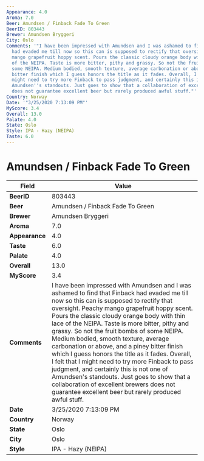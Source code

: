 ```yaml
---
Appearance: 4.0
Aroma: 7.0
Beer: Amundsen / Finback Fade To Green
BeerID: 803443
Brewer: Amundsen Bryggeri
City: Oslo
Comments: '"I have been impressed with Amundsen and I was ashamed to find that Finback
  had evaded me till now so this can is supposed to rectify that oversight. Peachy
  mango grapefruit hoppy scent. Pours the classic cloudy orange body with thin lace
  of the NEIPA. Taste is more bitter, pithy and grassy. So not the fruit bombs of
  some NEIPA. Medium bodied, smooth texture, average carbonation or above, and a piney
  bitter finish which I guess honors the title as it fades. Overall, I felt that I
  might need to try more Finback to pass judgment, and certainly this is not one of
  Amundsen''s standouts. Just goes to show that a collaboration of excellent brewers
  does not guarantee excellent beer but rarely produced awful stuff."'
Country: Norway
Date: '"3/25/2020 7:13:09 PM"'
MyScore: 3.4
Overall: 13.0
Palate: 4.0
State: Oslo
Style: IPA - Hazy (NEIPA)
Taste: 6.0
---
```


# Amundsen / Finback Fade To Green

| Field         | Value |
|---------------|-------|
| **BeerID** | 803443 |
| **Beer** | Amundsen / Finback Fade To Green |
| **Brewer** | Amundsen Bryggeri |
| **Aroma** | 7.0 |
| **Appearance** | 4.0 |
| **Taste** | 6.0 |
| **Palate** | 4.0 |
| **Overall** | 13.0 |
| **MyScore** | 3.4 |
| **Comments** | I have been impressed with Amundsen and I was ashamed to find that Finback had evaded me till now so this can is supposed to rectify that oversight. Peachy mango grapefruit hoppy scent. Pours the classic cloudy orange body with thin lace of the NEIPA. Taste is more bitter, pithy and grassy. So not the fruit bombs of some NEIPA. Medium bodied, smooth texture, average carbonation or above, and a piney bitter finish which I guess honors the title as it fades. Overall, I felt that I might need to try more Finback to pass judgment, and certainly this is not one of Amundsen's standouts. Just goes to show that a collaboration of excellent brewers does not guarantee excellent beer but rarely produced awful stuff. |
| **Date** | 3/25/2020 7:13:09 PM |
| **Country** | Norway |
| **State** | Oslo |
| **City** | Oslo |
| **Style** | IPA - Hazy (NEIPA) |
